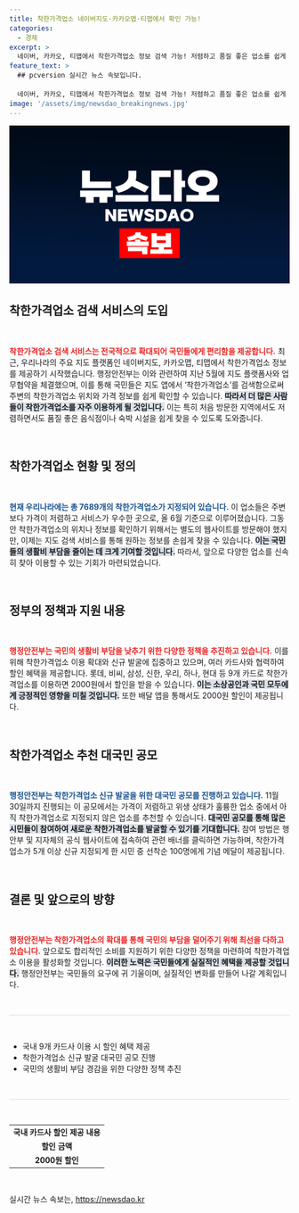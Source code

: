 ```yaml
---
title: 착한가격업소 네이버지도·카카오맵·티맵에서 확인 가능!
categories:
  - 경제
excerpt: >
  네이버, 카카오, 티맵에서 착한가격업소 정보 검색 가능! 저렴하고 품질 좋은 업소를 쉽게 찾아 할인 혜택까지 누리세요. 착한가격업소 여행이 시작됩니다!
feature_text: >
  ## pcversion 실시간 뉴스 속보입니다.

  네이버, 카카오, 티맵에서 착한가격업소 정보 검색 가능! 저렴하고 품질 좋은 업소를 쉽게 찾아 할인 혜택까지 누리세요. 착한가격업소 여행이 시작됩니다!
image: '/assets/img/newsdao_breakingnews.jpg'
---
```


<p><img src="/assets/img/newsdao_breakingnews.jpg" alt="pcversion 속보" /></p>

<h2 data-ke-size="size26">착한가격업소 검색 서비스의 도입</h2>

<p data-ke-size="size16">&nbsp;</p>

<p><b><span style="color: #ee2323;">착한가격업소 검색 서비스는 전국적으로 확대되어 국민들에게 편리함을 제공합니다.</span></b> 최근, 우리나라의 주요 지도 플랫폼인 네이버지도, 카카오맵, 티맵에서 착한가격업소 정보를 제공하기 시작했습니다. 행정안전부는 이와 관련하여 지난 5월에 지도 플랫폼사와 업무협약을 체결했으며, 이를 통해 국민들은 지도 앱에서 ‘착한가격업소’를 검색함으로써 주변의 착한가격업소 위치와 가격 정보를 쉽게 확인할 수 있습니다. <b><span style="background-color: #21538527;">따라서 더 많은 사람들이 착한가격업소를 자주 이용하게 될 것입니다.</span></b> 이는 특히 처음 방문한 지역에서도 저렴하면서도 품질 좋은 음식점이나 숙박 시설을 쉽게 찾을 수 있도록 도와줍니다. </p>

<p data-ke-size="size16">&nbsp;</p>

<h2 data-ke-size="size26">착한가격업소 현황 및 정의</h2>

<p data-ke-size="size16">&nbsp;</p>

<p><b><span style="color: #1a5490;">현재 우리나라에는 총 7689개의 착한가격업소가 지정되어 있습니다.</span></b> 이 업소들은 주변보다 가격이 저렴하고 서비스가 우수한 곳으로, 올 6월 기준으로 이루어졌습니다. 그동안 착한가격업소의 위치나 정보를 확인하기 위해서는 별도의 웹사이트를 방문해야 했지만, 이제는 지도 검색 서비스를 통해 원하는 정보를 손쉽게 찾을 수 있습니다. <b><span style="background-color: #21538527;">이는 국민들의 생활비 부담을 줄이는 데 크게 기여할 것입니다.</span></b> 따라서, 앞으로 다양한 업소를 신속히 찾아 이용할 수 있는 기회가 마련되었습니다.</p>

<p data-ke-size="size16">&nbsp;</p>

<h2 data-ke-size="size26">정부의 정책과 지원 내용</h2>

<p data-ke-size="size16">&nbsp;</p>

<p><b><span style="color: #ee2323;">행정안전부는 국민의 생활비 부담을 낮추기 위한 다양한 정책을 추진하고 있습니다.</span></b> 이를 위해 착한가격업소 이용 확대와 신규 발굴에 집중하고 있으며, 여러 카드사와 협력하여 할인 혜택을 제공합니다. 롯데, 비씨, 삼성, 신한, 우리, 하나, 현대 등 9개 카드로 착한가격업소를 이용하면 2000원에서 할인을 받을 수 있습니다. <b><span style="background-color: #21538527;">이는 소상공인과 국민 모두에게 긍정적인 영향을 미칠 것입니다.</span></b> 또한 배달 앱을 통해서도 2000원 할인이 제공됩니다.</p>

<p data-ke-size="size16">&nbsp;</p>

<h2 data-ke-size="size26">착한가격업소 추천 대국민 공모</h2>

<p data-ke-size="size16">&nbsp;</p>

<p><b><span style="color: #1a5490;">행정안전부는 착한가격업소 신규 발굴을 위한 대국민 공모를 진행하고 있습니다.</span></b> 11월 30일까지 진행되는 이 공모에서는 가격이 저렴하고 위생 상태가 훌륭한 업소 중에서 아직 착한가격업소로 지정되지 않은 업소를 추천할 수 있습니다. <b><span style="background-color: #21538527;">대국민 공모를 통해 많은 시민들이 참여하여 새로운 착한가격업소를 발굴할 수 있기를 기대합니다.</span></b> 참여 방법은 행안부 및 지자체의 공식 웹사이트에 접속하여 관련 배너를 클릭하면 가능하며, 착한가격업소가 5개 이상 신규 지정되게 한 시민 중 선착순 100명에게 기념 메달이 제공됩니다.</p>

<p data-ke-size="size16">&nbsp;</p>

<h2 data-ke-size="size26">결론 및 앞으로의 방향</h2>

<p data-ke-size="size16">&nbsp;</p>

<p><b><span style="color: #ee2323;">행정안전부는 착한가격업소의 확대를 통해 국민의 부담을 덜어주기 위해 최선을 다하고 있습니다.</span></b> 앞으로도 합리적인 소비를 지원하기 위한 다양한 정책을 마련하여 착한가격업소 이용을 활성화할 것입니다. <b><span style="background-color: #21538527;">이러한 노력은 국민들에게 실질적인 혜택을 제공할 것입니다.</span></b> 행정안전부는 국민들의 요구에 귀 기울이며, 실질적인 변화를 만들어 나갈 계획입니다. </p>

<p data-ke-size="size16">&nbsp;</p>

<hr style="height: 1px; border: none; background-color: #ddd;">

<p data-ke-size="size16">&nbsp;</p>

<ul>
    <li>국내 9개 카드사 이용 시 할인 혜택 제공</li>
    <li>착한가격업소 신규 발굴 대국민 공모 진행</li>
    <li>국민의 생활비 부담 경감을 위한 다양한 정책 추진</li>
</ul>

<p data-ke-size="size16">&nbsp;</p>

<hr style="height: 1px; border: none; background-color: #ddd;">

<p data-ke-size="size16">&nbsp;</p>

<table style="width: 100%; border-collapse: collapse;">
    <tr>
        <td style="text-align: center; height: 17px;"><b>국내 카드사 할인 제공 내용</b></td>
    </tr>
    <tr>
        <td style="text-align: center; height: 17px;"><b>할인 금액</b></td>
    </tr>
    <tr>
        <td style="text-align: center; height: 17px;"><b>2000원 할인</b></td>
    </tr>
</table>

<p data-ke-size="size16">&nbsp;</p>
실시간 뉴스 속보는, <a href="https://newsdao.kr" rel="dofollow">https://newsdao.kr</a>



